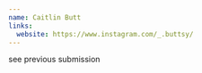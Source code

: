 ```yaml
---
name: Caitlin Butt
links:
  website: https://www.instagram.com/_.buttsy/
---
```

see previous submission